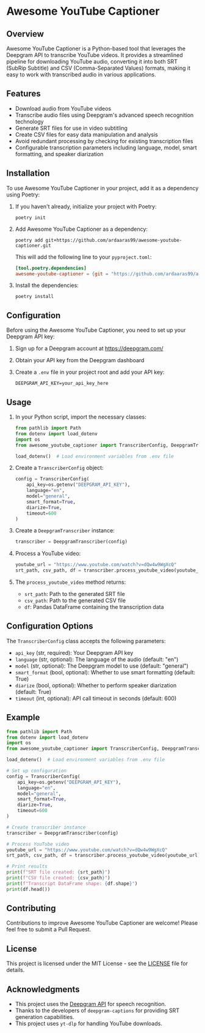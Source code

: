# Awesome YouTube Captioner

## Overview

Awesome YouTube Captioner is a Python-based tool that leverages the Deepgram API to transcribe YouTube videos. It provides a streamlined pipeline for downloading YouTube audio, converting it into both SRT (SubRip Subtitle) and CSV (Comma-Separated Values) formats, making it easy to work with transcribed audio in various applications.

## Features

- Download audio from YouTube videos
- Transcribe audio files using Deepgram's advanced speech recognition technology
- Generate SRT files for use in video subtitling
- Create CSV files for easy data manipulation and analysis
- Avoid redundant processing by checking for existing transcription files
- Configurable transcription parameters including language, model, smart formatting, and speaker diarization

## Installation

To use Awesome YouTube Captioner in your project, add it as a dependency using Poetry:

1. If you haven't already, initialize your project with Poetry:

   ```
   poetry init
   ```

2. Add Awesome YouTube Captioner as a dependency:

   ```
   poetry add git+https://github.com/ardaaras99/awesome-youtube-captioner.git
   ```

   This will add the following line to your `pyproject.toml`:

   ```toml
   [tool.poetry.dependencies]
   awesome-youtube-captioner = {git = "https://github.com/ardaaras99/awesome-youtube-captioner.git"}
   ```

3. Install the dependencies:

   ```
   poetry install
   ```

## Configuration

Before using the Awesome YouTube Captioner, you need to set up your Deepgram API key:

1. Sign up for a Deepgram account at <https://deepgram.com/>
2. Obtain your API key from the Deepgram dashboard
3. Create a `.env` file in your project root and add your API key:

   ```
   DEEPGRAM_API_KEY=your_api_key_here
   ```

## Usage

1. In your Python script, import the necessary classes:

   ```python
   from pathlib import Path
   from dotenv import load_dotenv
   import os
   from awesome_youtube_captioner import TranscriberConfig, DeepgramTranscriber

   load_dotenv()  # Load environment variables from .env file
   ```

2. Create a `TranscriberConfig` object:

   ```python
   config = TranscriberConfig(
       api_key=os.getenv("DEEPGRAM_API_KEY"),
       language="en",
       model="general",
       smart_format=True,
       diarize=True,
       timeout=600
   )
   ```

3. Create a `DeepgramTranscriber` instance:

   ```python
   transcriber = DeepgramTranscriber(config)
   ```

4. Process a YouTube video:

   ```python
   youtube_url = "https://www.youtube.com/watch?v=dQw4w9WgXcQ"
   srt_path, csv_path, df = transcriber.process_youtube_video(youtube_url)
   ```

5. The `process_youtube_video` method returns:
   - `srt_path`: Path to the generated SRT file
   - `csv_path`: Path to the generated CSV file
   - `df`: Pandas DataFrame containing the transcription data

## Configuration Options

The `TranscriberConfig` class accepts the following parameters:

- `api_key` (str, required): Your Deepgram API key
- `language` (str, optional): The language of the audio (default: "en")
- `model` (str, optional): The Deepgram model to use (default: "general")
- `smart_format` (bool, optional): Whether to use smart formatting (default: True)
- `diarize` (bool, optional): Whether to perform speaker diarization (default: True)
- `timeout` (int, optional): API call timeout in seconds (default: 600)

## Example

```python
from pathlib import Path
from dotenv import load_dotenv
import os
from awesome_youtube_captioner import TranscriberConfig, DeepgramTranscriber

load_dotenv()  # Load environment variables from .env file

# Set up configuration
config = TranscriberConfig(
    api_key=os.getenv("DEEPGRAM_API_KEY"),
    language="en",
    model="general",
    smart_format=True,
    diarize=True,
    timeout=600
)

# Create transcriber instance
transcriber = DeepgramTranscriber(config)

# Process YouTube video
youtube_url = "https://www.youtube.com/watch?v=dQw4w9WgXcQ"
srt_path, csv_path, df = transcriber.process_youtube_video(youtube_url)

# Print results
print(f"SRT file created: {srt_path}")
print(f"CSV file created: {csv_path}")
print(f"Transcript DataFrame shape: {df.shape}")
print(df.head())
```

## Contributing

Contributions to improve Awesome YouTube Captioner are welcome! Please feel free to submit a Pull Request.

## License

This project is licensed under the MIT License - see the [LICENSE](LICENSE) file for details.

## Acknowledgments

- This project uses the [Deepgram API](https://deepgram.com/) for speech recognition.
- Thanks to the developers of `deepgram-captions` for providing SRT generation capabilities.
- This project uses `yt-dlp` for handling YouTube downloads.

